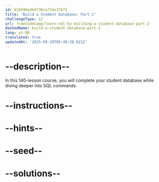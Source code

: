 ```yaml
---
id: 618590adb0730ca724e37672
title: 'Build a Student Database: Part 2'
challengeType: 12
url: freeCodeCamp/learn-sql-by-building-a-student-database-part-2
dashedName: build-a-student-database-part-2
lang: pt-BR
translated: true
updatedAt: '2025-09-29T05:49:28.021Z'
---
```


# --description--

In this 140-lesson course, you will complete your student database while diving deeper into SQL commands.

# --instructions--

# --hints--

# --seed--

# --solutions--
